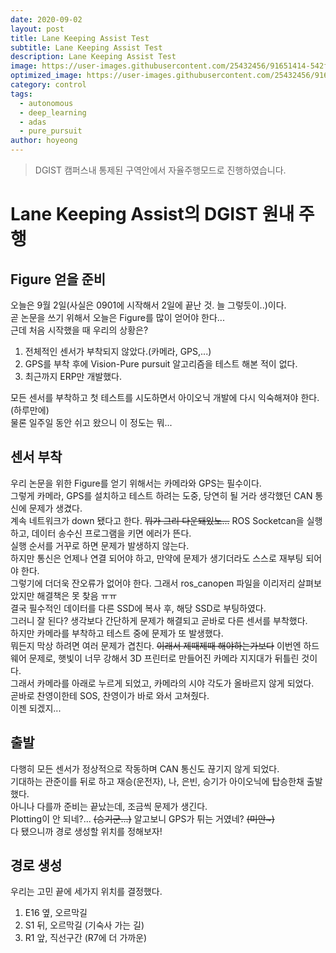 ```yaml
---
date: 2020-09-02
layout: post
title: Lane Keeping Assist Test
subtitle: Lane Keeping Assist Test
description: Lane Keeping Assist Test
image: https://user-images.githubusercontent.com/25432456/91651414-542f5100-eac7-11ea-8c2c-66eb21f90418.gif
optimized_image: https://user-images.githubusercontent.com/25432456/91651414-542f5100-eac7-11ea-8c2c-66eb21f90418.gif
category: control
tags:
  - autonomous
  - deep_learning
  - adas
  - pure_pursuit
author: hoyeong
---
```


> DGIST 캠퍼스내 통제된 구역안에서 자율주행모드로 진행하였습니다.


# Lane Keeping Assist의 DGIST 원내 주행

## Figure 얻을 준비
오늘은 9월 2일(사실은 0901에 시작해서 2일에 끝난 것. 늘 그렇듯이..)이다.   
곧 논문을 쓰기 위해서 오늘은 Figure를 많이 얻어야 한다...   
근데 처음 시작했을 때 우리의 상황은?   

1. 전체적인 센서가 부착되지 않았다.(카메라, GPS,...)
2. GPS를 부착 후에 Vision-Pure pursuit 알고리즘을 테스트 해본 적이 없다.
3. 최근까지 ERP만 개발했다.

모든 센서를 부착하고 첫 테스트를 시도하면서 아이오닉 개발에 다시 익숙해져야 한다.(하루만에)    
물론 일주일 동안 쉬고 왔으니 이 정도는 뭐...

## 센서 부착
우리 논문을 위한 Figure를 얻기 위해서는 카메라와 GPS는 필수이다.   
그렇게 카메라, GPS를 설치하고 테스트 하려는 도중, 당연히 될 거라 생각했던 CAN 통신에 문제가 생겼다.   
계속 네트워크가 down 됐다고 한다. ~~뭐가 그리 다운돼있노...~~
ROS Socketcan을 실행하고, 데이터 송수신 프로그램을 키면 에러가 뜬다.   
실행 순서를 거꾸로 하면 문제가 발생하지 않는다.   
하지만 통신은 언제나 연결 되어야 하고, 만약에 문제가 생기더라도 스스로 재부팅 되어야 한다.   
그렇기에 더더욱 잔오류가 없어야 한다. 그래서 ros_canopen 파일을 이리저리 살펴보았지만 해결책은 못 찾음 ㅠㅠ   
결국 필수적인 데이터를 다른 SSD에 복사 후, 해당 SSD로 부팅하였다.   
그러니 잘 된다? 생각보다 간단하게 문제가 해결되고 곧바로 다른 센서를 부착했다.   
하지만 카메라를 부착하고 테스트 중에 문제가 또 발생했다.   
뭐든지 막상 하려면 여러 문제가 겹친다. ~~이래서 제때제때 해야하는가보다~~
이번엔 하드웨어 문제로, 햇빛이 너무 강해서 3D 프린터로 만들어진 카메라 지지대가 뒤틀린 것이다.   
그래서 카메라를 아래로 누르게 되었고, 카메라의 시야 각도가 올바르지 않게 되었다.   
곧바로 찬영이한테 SOS, 찬영이가 바로 와서 고쳐줬다.   
이젠 되겠지...   

## 출발
다행히 모든 센서가 정상적으로 작동하며 CAN 통신도 끊기지 않게 되었다.   
기대하는 관준이를 뒤로 하고 재승(운전자), 나, 은빈, 승기가 아이오닉에 탑승한채 출발했다.   
아니나 다를까 준비는 끝났는데, 조금씩 문제가 생긴다.   
Plotting이 안 되네?... ~~(승기군...)~~ 알고보니 GPS가 튀는 거였네? ~~(미안~)~~   
다 됐으니까 경로 생성할 위치를 정해보자!

## 경로 생성
우리는 고민 끝에 세가지 위치를 결정했다.   

1. E16 옆, 오르막길
2. S1 뒤, 오르막길 (기숙사 가는 길)
3. R1 앞, 직선구간 (R7에 더 가까운)

